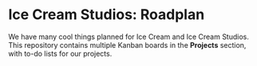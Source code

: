 # Ice Cream Studios: Roadplan
We have many cool things planned for Ice Cream and Ice Cream Studios. This repository contains multiple Kanban boards in the **Projects** section, with to-do lists for our projects.
